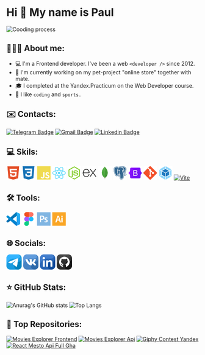 # Hi 👋 My name is Paul

<img src="https://camo.githubusercontent.com/992babdffd8c74a1502de375fbdf7e4d54773242/68747470733a2f2f6d656469612e67697068792e636f6d2f6d656469612f53576f536b4e36447854737a71494b4571762f67697068792e676966" width="250" alt="Cooding process" />

## 👨🏻‍💻 About me:
* 💻 I'm a Frontend developer. I've been a web <code><𝚍𝚎𝚟𝚎𝚕𝚘𝚙𝚎𝚛&nbsp;/></code> since 2012.
* 👯 I'm сurrently working on my pet-project "online store" together with mate.
* 🎓 I completed at the Yandex.Practicum on the Web Developer course.
* 💬 I like <code>coding</code> and <code>sports.</code>

## ✉️ Contacts:
[![Telegram Badge](https://img.shields.io/badge/-Paul_Ivanov-blue?style=flat&logo=Telegram&logoColor=white&link=https://t.me/elicrock)](https://t.me/elicrock)
[![Gmail Badge](https://img.shields.io/badge/-Paul_Ivanov-c14438?style=flat&logo=Gmail&logoColor=white&link=mailto:paul.ivanov1990@gmail.com)](mailto:paul.ivanov1990@gmail.com)
[![Linkedin Badge](https://img.shields.io/badge/-Paul_Ivanov-blue?style=flat&logo=Linkedin&logoColor=white&link=https://www.linkedin.com/in/paulivanov1990/)](https://www.linkedin.com/in/paulivanov1990/)


## 💻 Skils:
<a href="https://developer.mozilla.org/en-US/docs/Glossary/HTML5" target="_blank" rel="noreferrer"><img src="https://raw.githubusercontent.com/devicons/devicon/55609aa5bd817ff167afce0d965585c92040787a/icons/html5/html5-plain.svg" width="36" height="36" alt="HTML5" /></a>
<a href="https://www.w3.org/TR/CSS/#css" target="_blank" rel="noreferrer"><img src="https://raw.githubusercontent.com/devicons/devicon/55609aa5bd817ff167afce0d965585c92040787a/icons/css3/css3-plain.svg" width="36" height="36" alt="CSS3" /></a>
<a href="https://developer.mozilla.org/en-US/docs/Web/JavaScript" target="_blank" rel="noreferrer"><img src="https://raw.githubusercontent.com/devicons/devicon/55609aa5bd817ff167afce0d965585c92040787a/icons/javascript/javascript-plain.svg" width="36" height="36" alt="JavaScript" /></a>
<a href="https://reactjs.org/" target="_blank" rel="noreferrer"><img src="https://raw.githubusercontent.com/devicons/devicon/55609aa5bd817ff167afce0d965585c92040787a/icons/react/react-original.svg" width="36" height="36" alt="React" /></a>
<a href="https://nodejs.org/en/" target="_blank" rel="noreferrer"><img src="https://raw.githubusercontent.com/devicons/devicon/55609aa5bd817ff167afce0d965585c92040787a/icons/nodejs/nodejs-original.svg" width="36" height="36" alt="NodeJS" /></a>
<a href="https://expressjs.com/" target="_blank" rel="noreferrer"><img src="https://raw.githubusercontent.com/devicons/devicon/55609aa5bd817ff167afce0d965585c92040787a/icons/express/express-original.svg" width="36" height="36" alt="Express" /></a>
<a href="https://www.mongodb.com/" target="_blank" rel="noreferrer"><img src="https://raw.githubusercontent.com/devicons/devicon/55609aa5bd817ff167afce0d965585c92040787a/icons/mongodb/mongodb-original.svg" width="36" height="36" alt="MongoDB" /></a>
<a href="https://www.postgresql.org/" target="_blank" rel="noreferrer"><img src="https://raw.githubusercontent.com/devicons/devicon/55609aa5bd817ff167afce0d965585c92040787a/icons/postgresql/postgresql-plain.svg" width="36" height="36" alt="PostgreSQL" /></a>
<a href="https://getbootstrap.com/" target="_blank" rel="noreferrer"><img src="https://raw.githubusercontent.com/devicons/devicon/55609aa5bd817ff167afce0d965585c92040787a/icons/bootstrap/bootstrap-original.svg" width="36" height="36" alt="Bootstrap" /></a>
<a href="https://git-scm.com/" target="_blank" rel="noreferrer"><img src="https://raw.githubusercontent.com/devicons/devicon/55609aa5bd817ff167afce0d965585c92040787a/icons/git/git-plain.svg" width="36" height="36" alt="Git" /></a>
<a href="https://webpack.js.org/" target="_blank" rel="noreferrer"><img src="https://raw.githubusercontent.com/devicons/devicon/55609aa5bd817ff167afce0d965585c92040787a/icons/webpack/webpack-original.svg" width="36" height="36" alt="Webpack" /></a>
<a href="https://vitejs.dev/" target="_blank" rel="noreferrer"><img src="https://raw.githubusercontent.com/danielcranney/readme-generator/main/public/icons/skills/vite-colored.svg" width="36" height="36" alt="Vite" /></a>

## 🛠️ Tools:
<a href="https://code.visualstudio.com/" target="_blank" rel="noreferrer"><img src="https://raw.githubusercontent.com/devicons/devicon/55609aa5bd817ff167afce0d965585c92040787a/icons/vscode/vscode-original.svg" width="36" height="36" alt="vscode" /></a>
<a href="https://www.figma.com/" target="_blank" rel="noreferrer"><img src="https://raw.githubusercontent.com/devicons/devicon/55609aa5bd817ff167afce0d965585c92040787a/icons/figma/figma-original.svg" width="36" height="36" alt="Figma" /></a>
<a href="https://www.adobe.com/uk/products/photoshop.html" target="_blank" rel="noreferrer"><img src="https://raw.githubusercontent.com/devicons/devicon/55609aa5bd817ff167afce0d965585c92040787a/icons/photoshop/photoshop-plain.svg" width="36" height="36" alt="Photoshop" /></a>
<a href="https://www.adobe.com/uk/products/illustrator.html" target="_blank" rel="noreferrer"><img src="https://raw.githubusercontent.com/devicons/devicon/55609aa5bd817ff167afce0d965585c92040787a/icons/illustrator/illustrator-plain.svg" width="36" height="36" alt="Illustrator" /></a>

## 🌐 Socials:
[<img src='./assets/img/telegram.png' alt='telegram' height='40'>](https://t.me/elicrock)
[<img src='./assets/img/vk.png' alt='vk' height='40'>](https://vk.com/paul_ivanov)
[<img src='./assets/img/linkedin.png' alt='linkedin' height='40'>](https://www.linkedin.com/in/paulivanov1990/)
[<img src='./assets/img/github.png' alt='github' height='40'>](https://github.com/elicrock)

## ⭐ GitHub Stats:
![Anurag's GitHub stats](https://github-readme-stats.vercel.app/api?username=elicrock&theme=vue-dark&show_icons=true&rank_icon=github&hide_title=true)
![Top Langs](https://github-readme-stats.vercel.app/api/top-langs/?username=elicrock&size_weight=1&count_weight=1&theme=vue-dark&layout=compact&hide=hack)

## 🚀 Top Repositories:
[![Movies Explorer Frontend](https://github-readme-stats.vercel.app/api/pin/?username=elicrock&repo=movies-explorer-frontend&theme=vue-dark)](https://github.com/elicrock/movies-explorer-frontend)
[![Movies Explorer Api](https://github-readme-stats.vercel.app/api/pin/?username=elicrock&repo=movies-explorer-api&theme=vue-dark)](https://github.com/elicrock/movies-explorer-api)
[![Giphy Contest Yandex](https://github-readme-stats.vercel.app/api/pin/?username=elicrock&repo=giphy-contest-yandex&theme=vue-dark)](https://github.com/elicrock/giphy-contest-yandex)
[![React Mesto Api Full Gha](https://github-readme-stats.vercel.app/api/pin/?username=elicrock&repo=react-mesto-api-full-gha&theme=vue-dark)](https://github.com/elicrock/react-mesto-api-full-gha)
